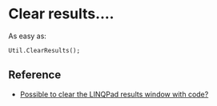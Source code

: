 # Clear results....

As easy as:

    Util.ClearResults();

## Reference

 * [Possible to clear the LINQPad results window with code?](http://stackoverflow.com/a/4928786)